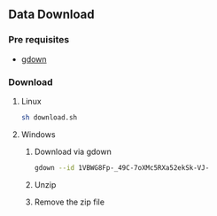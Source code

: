 ## Data Download

### Pre requisites

* [gdown](https://github.com/wkentaro/gdown)

### Download

1. Linux
    ```sh
    sh download.sh
    ```

2. Windows
    1. Download via gdown
        ```sh
        gdown --id 1VBWG8Fp-_49C-7oXMc5RXa52ekSk-VJ-
        ```
    
    2. Unzip

    3. Remove the zip file